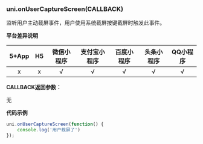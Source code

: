 ### uni.onUserCaptureScreen(CALLBACK)

监听用户主动截屏事件，用户使用系统截屏按键截屏时触发此事件。
 
**平台差异说明**

|5+App|H5|微信小程序|支付宝小程序|百度小程序|头条小程序|QQ小程序|
|:-:|:-:|:-:|:-:|:-:|:-:|:-:|
|x|x|√|√|√|√|√|

**CALLBACK返回参数：**

无

**代码示例**

```javascript
uni.onUserCaptureScreen(function() {
    console.log('用户截屏了')
});
```
